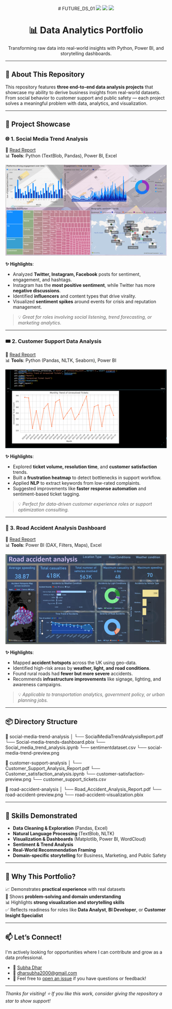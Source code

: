 
<p align="center">
  # FUTURE_DS_01
  <img src="https://img.shields.io/badge/Data%20Analytics-Python%20%7C%20Power%20BI%20%7C%20Excel-blue" />
  <img src="https://img.shields.io/badge/Projects-Real--World-success" />
  <img src="https://img.shields.io/badge/Hire%20Me-Open%20to%20Work-brightgreen" />
</p>

<h1 align="center">📊 Data Analytics Portfolio</h1>

<p align="center">Transforming raw data into real-world insights with Python, Power BI, and storytelling dashboards.</p>

---

## 🚀 About This Repository

This repository features **three end-to-end data analysis projects** that showcase my ability to derive business insights from real-world datasets. From social behavior to customer support and public safety — each project solves a meaningful problem with data, analytics, and visualization.

---

## 📁 Project Showcase

### 🌐 1. Social Media Trend Analysis

📄 [Read Report](./Social-media-trend-analysis/SocialMediaTrendAnalysisReport.pdf)  
📊 **Tools**: Python (TextBlob, Pandas), Power BI, Excel

![Social Media Dashboard Preview](./Social-media-trend-analysis/social-media-trend-preview.png)

**✨ Highlights**:
- Analyzed **Twitter, Instagram, Facebook** posts for sentiment, engagement, and hashtags.
- Instagram has the **most positive sentiment**, while Twitter has more **negative discussions**.
- Identified **influencers** and content types that drive virality.
- Visualized **sentiment spikes** around events for crisis and reputation management.

> 💡 _Great for roles involving social listening, trend forecasting, or marketing analytics._

---

### 🎟️ 2. Customer Support Data Analysis

📄 [Read Report](./Customer-satisfaction-analysis/Customer_Support_Analysis_Report.pdf)  
📊 **Tools**: Python (Pandas, NLTK, Seaborn), Power BI

![Customer Support Dashboard Preview](./Customer-satisfaction-analysis/customer-satisfaction-preview.png)

**✨ Highlights**:
- Explored **ticket volume, resolution time**, and **customer satisfaction** trends.
- Built a **frustration heatmap** to detect bottlenecks in support workflow.
- Applied **NLP** to extract keywords from low-rated complaints.
- Suggested improvements like **faster response automation** and sentiment-based ticket tagging.

> 💡 _Perfect for data-driven customer experience roles or support optimization consulting._

---

### 🚧 3. Road Accident Analysis Dashboard

📄 [Read Report](./Road-accident-analysis/Road_Accident_Analysis_Report.pdf)  
📊 **Tools**: Power BI (DAX, Filters, Maps), Excel

![Accident Dashboard Preview](./Road-accident-analysis/road-accident-preview.png)

**✨ Highlights**:
- Mapped **accident hotspots** across the UK using geo-data.
- Identified high-risk areas by **weather, light, and road conditions**.
- Found rural roads had **fewer but more severe** accidents.
- Recommends **infrastructure improvements** like signage, lighting, and awareness campaigns.

> 💡 _Applicable to transportation analytics, government policy, or urban planning jobs._

---

## 📦 Directory Structure

📂 social-media-trend-analysis │ └── SocialMediaTrendAnalysisReport.pdf └── Social-media-trends-dashboard.pbix └── Social_media_trend_analysis.ipynb └── sentimentdataset.csv └── social-media-trend-preview.png

📂 customer-support-analysis │ └── Customer_Support_Analysis_Report.pdf └── Customer_satisfaction_analysis.ipynb └── customer-satisfaction-preview.png └── customer_support_tickets.csv

📂 road-accident-analysis │ └── Road_Accident_Analysis_Report.pdf  └── road-accident-preview.png  └── road-accident-visualization.pbix


---

## 🧠 Skills Demonstrated

- **Data Cleaning & Exploration** (Pandas, Excel)
- **Natural Language Processing** (TextBlob, NLTK)
- **Visualization & Dashboards** (Matplotlib, Power BI, WordCloud)
- **Sentiment & Trend Analysis**
- **Real-World Recommendation Framing**
- **Domain-specific storytelling** for Business, Marketing, and Public Safety

---

## 💼 Why This Portfolio?

📈 Demonstrates **practical experience** with real datasets  
🎯 Shows **problem-solving and domain understanding**  
📊 Highlights **strong visualization and storytelling skills**  
✅ Reflects readiness for roles like **Data Analyst**, **BI Developer**, or **Customer Insight Specialist**

---

## 📫 Let’s Connect!

I'm actively looking for opportunities where I can contribute and grow as a data professional.

- 🔗 [Subha Dhar](https://www.linkedin.com/in/subhadhar/)
- 📧 dharsubha2000@gmail.com
- 💬 Feel free to [open an issue](https://github.com/subha200/FUTURE_DS_01/blob/main/known-issues.txt) if you have questions or feedback!

---

_Thanks for visiting! ⭐ If you like this work, consider giving the repository a star to show support!_



